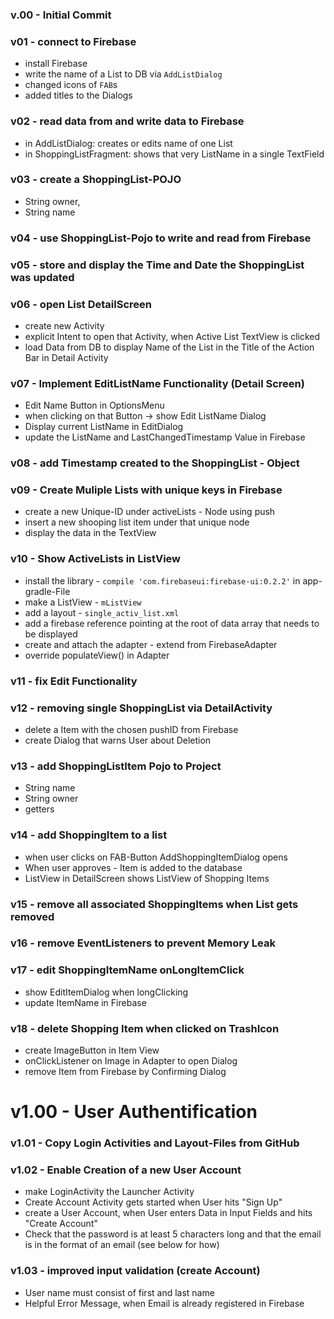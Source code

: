 ### v.00 - Initial Commit

### v01 - connect to Firebase
* install Firebase
* write the name of a List to DB via `AddListDialog`
* changed icons of `FAB`s
* added titles to the Dialogs

### v02 - read data from and write data to Firebase
* in AddListDialog: creates or edits name of one List
* in ShoppingListFragment: shows that very ListName in a single TextField

### v03 - create a ShoppingList-POJO
* String owner,
* String name

### v04 - use ShoppingList-Pojo to write and read from Firebase

### v05 - store and display the Time and Date the ShoppingList was updated

### v06 - open List DetailScreen
* create new Activity
* explicit Intent to open that Activity, when Active List TextView is clicked
* load Data from DB to display Name of the List in the Title of the Action Bar in Detail Activity

### v07 - Implement EditListName Functionality (Detail Screen)
* Edit Name Button in OptionsMenu
* when clicking on that Button -> show Edit ListName Dialog
* Display current ListName in EditDialog
* update the ListName and LastChangedTimestamp Value in Firebase

### v08 - add Timestamp created to the ShoppingList - Object

### v09 - Create Muliple Lists with unique keys in Firebase
* create a new Unique-ID under activeLists - Node using push
* insert a new shooping list item under that unique node
* display the data in the TextView

### v10 - Show ActiveLists in ListView
* install the library - `compile 'com.firebaseui:firebase-ui:0.2.2'` in app-gradle-File
* make a ListView - `mListView`
* add a layout - `single_activ_list.xml`
* add a firebase reference pointing at the root of data array that needs to be displayed
* create and attach the adapter - extend from FirebaseAdapter
* override populateView() in Adapter

### v11 - fix Edit Functionality

### v12 - removing single ShoppingList via DetailActivity
* delete a Item with the chosen pushID from Firebase
* create Dialog that warns User about Deletion

### v13 - add ShoppingListItem Pojo to Project
* String name
* String owner
* getters

### v14 - add ShoppingItem to a list
 * when user clicks on FAB-Button AddShoppingItemDialog opens
 * When user approves - Item is added to the database
 * ListView in DetailScreen shows ListView of Shopping Items

### v15 - remove all associated ShoppingItems when List gets removed

### v16 - remove EventListeners to prevent Memory Leak

### v17 - edit ShoppingItemName onLongItemClick
* show EditItemDialog when longClicking
* update ItemName in Firebase

### v18 - delete Shopping Item when clicked on TrashIcon
* create ImageButton in Item View
* onClickListener on Image in Adapter to open Dialog
* remove Item from Firebase by Confirming Dialog

# v1.00 - User Authentification

### v1.01 - Copy Login Activities and Layout-Files from GitHub

### v1.02 - Enable Creation of a new User Account
* make LoginActivity the Launcher Activity
* Create Account Activity gets started when User hits "Sign Up"
* create a User Account, when User enters Data in Input Fields and hits "Create Account"
* Check that the password is at least 5 characters long and that the email is in the format of an email (see below for how)

### v1.03 - improved input validation (create Account)
* User name must consist of first and last name
* Helpful Error Message, when Email is already registered in Firebase
